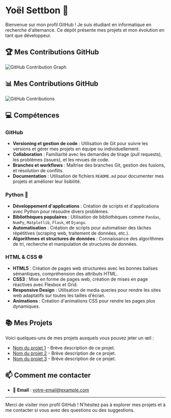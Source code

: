 # Yoël Settbon 👋

Bienvenue sur mon profil GitHub ! Je suis étudiant en informatique en recherche d'alternance. 
Ce dépôt présente mes projets et mon évolution en tant que développeur.

## 🏆 Mes Contributions GitHub

![GitHub Contribution Graph](https://github.com/yoel-settbon/github-profile-summary-cards/blob/master/profile-summary-card-output/default/0-profile-details.svg)

## 📊 Mes Contributions GitHub

![GitHub Contributions](https://github-readme-stats.vercel.app/api/top-langs/?username=yoel-settbon&hide=python,html,css&layout=compact)

## 💻 Compétences

### GitHub
- **Versioning et gestion de code** : Utilisation de Git pour suivre les versions et gérer mes projets en équipe ou individuellement.
- **Collaboration** : Familiarité avec les demandes de tirage (pull requests), les problèmes (issues), et les revues de code.
- **Branches et workflows** : Maîtrise des branches Git, gestion des fusions, et résolution de conflits.
- **Documentation** : Utilisation de fichiers `README.md` pour documenter mes projets et améliorer leur lisibilité.

### Python 🐍
- **Développement d'applications** : Création de scripts et d'applications avec Python pour résoudre divers problèmes.
- **Bibliothèques populaires** : Utilisation de bibliothèques comme `Pandas`, `NumPy`, `Matplotlib`, `Flask`, et `Django`.
- **Automatisation** : Création de scripts pour automatiser des tâches répétitives (scraping web, traitement de données, etc.).
- **Algorithmes et structures de données** : Connaissance des algorithmes de tri, recherche et manipulation de structures de données.

### HTML & CSS 🌐
- **HTML5** : Création de pages web structurées avec les bonnes balises sémantiques, compréhension des attributs HTML.
- **CSS3** : Mise en forme de pages web, création de mises en page réactives avec Flexbox et Grid.
- **Responsive Design** : Utilisation de media queries pour rendre les sites web adaptatifs sur toutes les tailles d'écran.
- **Animations** : Création d'animations CSS pour rendre les pages plus dynamiques.

## 📚 Mes Projets

Voici quelques-uns de mes projets auxquels vous pouvez jeter un œil :

- [Nom du projet 1](lien-vers-votre-projet) - Brève description de ce projet.
- [Nom du projet 2](lien-vers-votre-projet) - Brève description de ce projet.
- [Nom du projet 3](lien-vers-votre-projet) - Brève description de ce projet.

## 📫 Comment me contacter

- 📧 **Email** : [votre-email@example.com](mailto:yoel.settbon@laplateforme.io)

---

Merci de visiter mon profil GitHub ! N'hésitez pas à explorer mes projets et à me contacter si vous avez des questions ou des suggestions.
